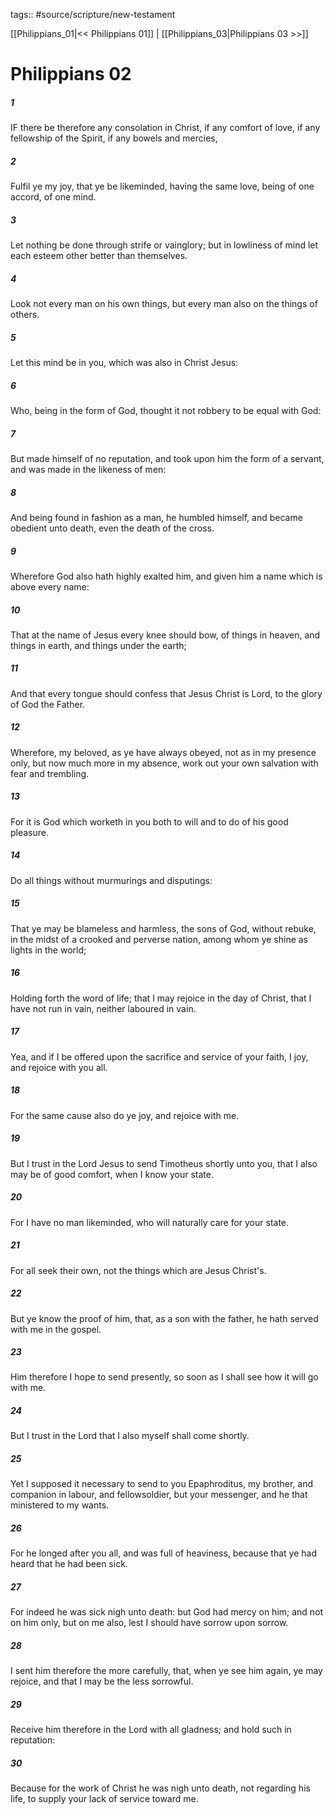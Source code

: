 tags:: #source/scripture/new-testament

[[Philippians_01|<< Philippians 01]] | [[Philippians_03|Philippians 03 >>]]

# Philippians 02

##### 1

IF there be therefore any consolation in Christ, if any comfort of love, if any fellowship of the Spirit, if any bowels and mercies,

##### 2

Fulfil ye my joy, that ye be likeminded, having the same love, being of one accord, of one mind.

##### 3

Let nothing be done through strife or vainglory; but in lowliness of mind let each esteem other better than themselves.

##### 4

Look not every man on his own things, but every man also on the things of others.

##### 5

Let this mind be in you, which was also in Christ Jesus:

##### 6

Who, being in the form of God, thought it not robbery to be equal with God:

##### 7

But made himself of no reputation, and took upon him the form of a servant, and was made in the likeness of men:

##### 8

And being found in fashion as a man, he humbled himself, and became obedient unto death, even the death of the cross.

##### 9

Wherefore God also hath highly exalted him, and given him a name which is above every name:

##### 10

That at the name of Jesus every knee should bow, of things in heaven, and things in earth, and things under the earth;

##### 11

And that every tongue should confess that Jesus Christ is Lord, to the glory of God the Father.

##### 12

Wherefore, my beloved, as ye have always obeyed, not as in my presence only, but now much more in my absence, work out your own salvation with fear and trembling.

##### 13

For it is God which worketh in you both to will and to do of his good pleasure.

##### 14

Do all things without murmurings and disputings:

##### 15

That ye may be blameless and harmless, the sons of God, without rebuke, in the midst of a crooked and perverse nation, among whom ye shine as lights in the world;

##### 16

Holding forth the word of life; that I may rejoice in the day of Christ, that I have not run in vain, neither laboured in vain.

##### 17

Yea, and if I be offered upon the sacrifice and service of your faith, I joy, and rejoice with you all.

##### 18

For the same cause also do ye joy, and rejoice with me.

##### 19

But I trust in the Lord Jesus to send Timotheus shortly unto you, that I also may be of good comfort, when I know your state.

##### 20

For I have no man likeminded, who will naturally care for your state.

##### 21

For all seek their own, not the things which are Jesus Christ's.

##### 22

But ye know the proof of him, that, as a son with the father, he hath served with me in the gospel.

##### 23

Him therefore I hope to send presently, so soon as I shall see how it will go with me.

##### 24

But I trust in the Lord that I also myself shall come shortly.

##### 25

Yet I supposed it necessary to send to you Epaphroditus, my brother, and companion in labour, and fellowsoldier, but your messenger, and he that ministered to my wants.

##### 26

For he longed after you all, and was full of heaviness, because that ye had heard that he had been sick.

##### 27

For indeed he was sick nigh unto death: but God had mercy on him; and not on him only, but on me also, lest I should have sorrow upon sorrow.

##### 28

I sent him therefore the more carefully, that, when ye see him again, ye may rejoice, and that I may be the less sorrowful.

##### 29

Receive him therefore in the Lord with all gladness; and hold such in reputation:

##### 30

Because for the work of Christ he was nigh unto death, not regarding his life, to supply your lack of service toward me.
